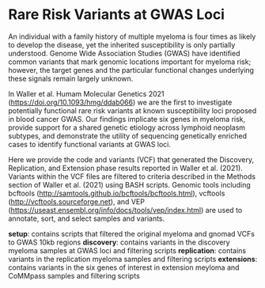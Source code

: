 # Rare Risk Variants at GWAS Loci

An individual with a family history of multiple myeloma is four times as likely to develop the disease, yet the inherited susceptibility is only partially understood. Genome Wide Association Studies (GWAS) have identified common variants that mark genomic locations important for myeloma risk; however, the target genes and the particular functional changes underlying these signals remain largely unknown.  
 
In Waller et al. Humam Molecular Genetics 2021 (https://doi.org/10.1093/hmg/ddab066) we are the first to investigate potentially functional rare risk variants at known susceptibility loci proposed in blood cancer GWAS. Our findings implicate six genes in myeloma risk, provide support for a shared genetic etiology across lymphoid neoplasm subtypes, and demonstrate the utility of sequencing genetically enriched cases to identify functional variants at GWAS loci.

Here we provide the code and variants (VCF) that generated the Discovery, Replication, and Extension phase results reported in Waller et al. (2021). Variants within the VCF files are filtered to criteria described in the Methods section of Waller et al. (2021) using BASH scripts. Genomic tools including bcftools (http://samtools.github.io/bcftools/bcftools.html), vcftools (http://vcftools.sourceforge.net), and VEP (https://useast.ensembl.org/info/docs/tools/vep/index.html) are used to annotate, sort, and select samples and variants.

**setup**: contains scripts that filtered the original myeloma and gnomad VCFs to GWAS 10kb regions
**discovery**: contains variants in the discovery myeloma samples at GWAS loci and filtering scripts
**replication**: contains variants in the replication myeloma samples and filtering scripts
**extensions**: contains variants in the six genes of interest in extension meyloma and CoMMpass samples and filtering scripts

